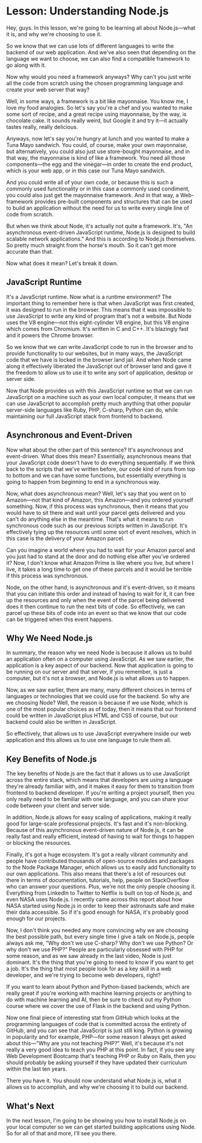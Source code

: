 
# Lesson: Understanding Node.js

Hey, guys. In this lesson, we're going to be learning all about Node.js—what it is, and why we're choosing to use it.

So we know that we can use lots of different languages to write the backend of our web application. And we've also seen that depending on the language we want to choose, we can also find a compatible framework to go along with it.

Now why would you need a framework anyways? Why can't you just write all the code from scratch using the chosen programming language and create your web server that way?

Well, in some ways, a framework is a bit like mayonnaise. You know me, I love my food analogies. So let's say you're a chef and you wanted to make some sort of recipe, and a great recipe using mayonnaise, by the way, is chocolate cake. It sounds really weird, but Google it and try it—it actually tastes really, really delicious.

Anyways, now let's say you're hungry at lunch and you wanted to make a Tuna Mayo sandwich. You could, of course, make your own mayonnaise, but alternatively, you could also just use store-bought mayonnaise, and in that way, the mayonnaise is kind of like a framework. You need all those components—the egg and the vinegar—in order to create the end product, which is your web app, or in this case our Tuna Mayo sandwich.

And you could write all of your own code, or because this is such a commonly used functionality or in this case a commonly used condiment, you could also just get the mayonnaise framework. And in that way, a Web-framework provides pre-built components and structures that can be used to build an application without the need for us to write every single line of code from scratch.

But when we think about Node, it's actually not quite a framework. It's, "An asynchronous event-driven JavaScript runtime, Node.js is designed to build scalable network applications." And this is according to Node.js themselves. So pretty much straight from the horse's mouth. So it can't get more accurate than that.

Now what does it mean? Let's break it down.

## JavaScript Runtime

It's a JavaScript runtime. Now what is a runtime environment? The important thing to remember here is that when JavaScript was first created, it was designed to run in the browser. This means that it was impossible to use JavaScript to write any kind of program that's not a website. But Node uses the V8 engine—not this eight-cylinder V8 engine, but this V8 engine which comes from Chromium. It's written in C and C++. It's blazingly fast and it powers the Chrome browser.

So we know that we can write JavaScript code to run in the browser and to provide functionality to our websites, but in many ways, the JavaScript code that we have is locked in the browser land jail. And when Node came along it effectively liberated the JavaScript out of browser land and gave it the freedom to allow us to use it to write any sort of application, desktop or server side.

Now that Node provides us with this JavaScript runtime so that we can run JavaScript on a machine such as your own local computer, it means that we can use JavaScript to accomplish pretty much anything that other popular server-side languages like Ruby, PHP, C-sharp, Python can do, while maintaining our full JavaScript stack from frontend to backend.

## Asynchronous and Event-Driven

Now what about the other part of this sentence? It's asynchronous and event-driven. What does this mean? Essentially, asynchronous means that your JavaScript code doesn't have to do everything sequentially. If we think back to the scripts that we've written before, our code kind of runs from top to bottom and we can have some functions, but essentially everything is going to happen from beginning to end in a synchronous way.

Now, what does asynchronous mean? Well, let's say that you went on to Amazon—not that kind of Amazon, this Amazon—and you ordered yourself something. Now, if this process was synchronous, then it means that you would have to sit there and wait until your parcel gets delivered and you can't do anything else in the meantime. That's what it means to run synchronous code such as our previous scripts written in JavaScript. It's effectively tying up the resources until some sort of event resolves, which in this case is the delivery of your Amazon parcel.

Can you imagine a world where you had to wait for your Amazon parcel and you just had to stand at the door and do nothing else after you've ordered it? Now, I don't know what Amazon Prime is like where you live, but where I live, it takes a long time to get one of these parcels and it would be terrible if this process was synchronous.

Node, on the other hand, is asynchronous and it's event-driven, so it means that you can initiate this order and instead of having to wait for it, it can free up the resources and only when the event of the parcel being delivered does it then continue to run the next bits of code. So effectively, we can parcel up these bits of code into an event so that we know that our code can be triggered when this event happens.

## Why We Need Node.js

In summary, the reason why we need Node is because it allows us to build an application often on a computer using JavaScript. As we saw earlier, the application is a key aspect of our backend. Now that application is going to be running on our server and that server, if you remember, is just a computer, but it's not a browser, and Node.js is what allows us to happen.

Now, as we saw earlier, there are many, many different choices in terms of languages or technologies that we could use for the backend. So why are we choosing Node? Well, the reason is because if we use Node, which is one of the most popular choices as of today, then it means that our frontend could be written in JavaScript plus HTML and CSS of course, but our backend could also be written in JavaScript.

So effectively, that allows us to use JavaScript everywhere inside our web application and this allows us to use one language to rule them all.

## Key Benefits of Node.js

The key benefits of Node.js are the fact that it allows us to use JavaScript across the entire stack, which means that developers are using a language they're already familiar with, and it makes it easy for them to transition from frontend to backend developer. If you're writing a project yourself, then you only really need to be familiar with one language, and you can share your code between your client and server side.

In addition, Node.js allows for easy scaling of applications, making it really good for large-scale professional projects. It's fast and it's non-blocking. Because of this asynchronous event-driven nature of Node.js, it can be really fast and really efficient, instead of having to wait for things to happen or blocking the resources.

Finally, it's got a huge ecosystem. It's got a really vibrant community and people have contributed thousands of open-source modules and packages to the Node Package Manager, which allows us to easily add functionality to our own applications. This also means that there's a lot of resources out there in terms of documentation, tutorials, help, people on StackOverflow who can answer your questions. Plus, we're not the only people choosing it. Everything from LinkedIn to Twitter to Netflix is built on top of Node.js, and even NASA uses Node.js. I recently came across this report about how NASA started using Node.js in order to keep their astronauts safe and make their data accessible. So if it's good enough for NASA, it's probably good enough for our projects.

Now, I don't think you needed any more convincing why we are choosing the best possible path, but every single time I give a talk on Node.js, people always ask me, "Why don't we use C-sharp? Why don't we use Python? Or why don't we use PHP?" People are particularly obsessed with PHP for some reason, and as we saw already in the last video, Node is just dominant. It's the thing that you're going to need to know if you want to get a job. It's the thing that most people look for as a key skill in a web developer, and we're trying to become web developers, right?

If you want to learn about Python and Python-based backends, which are really great if you're working with machine learning projects or anything to do with machine learning and AI, then be sure to check out my Python course where we cover the use of Flask in the backend and using Python.

Now one final piece of interesting stat from GitHub which looks at the programming languages of code that is committed across the entirety of GitHub, and you can see that JavaScript is just still king. Python is growing in popularity and for example, PHP—for some reason I always get asked about this—"Why are you not teaching PHP?" Well, it's because it's not really a very good idea to teach you PHP at this point. In fact, if you see any Web Development Bootcamp that's teaching PHP or Ruby on Rails, then you should probably be asking yourself if they have updated their curriculum within the last ten years.

There you have it. You should now understand what Node.js is, what it allows us to accomplish, and why we're choosing it to build our backend.

## What's Next

In the next lesson, I'm going to be showing you how to install Node.js on your local computer so we can get started building applications using Node. So for all of that and more, I'll see you there.


